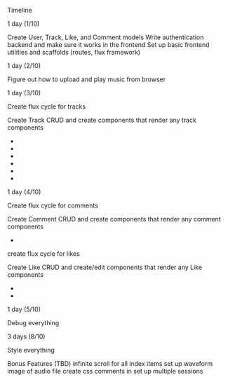 Timeline

1 day (1/10)

Create User, Track, Like, and Comment models
Write authentication backend and make sure it works in the frontend
Set up basic frontend utilities and scaffolds (routes, flux framework)

1 day (2/10)

Figure out how to upload and play music from browser

1 day (3/10)

Create flux cycle for tracks

Create Track CRUD and create components that render any track components
  - <Stream />
  - <HomeTracks />
  - <UserLikes />
  - <EditView />
  - <TrackView />
  - <CommentView />

1 day (4/10)

Create flux cycle for comments

Create Comment CRUD and create components that render any comment
components
  - <CommentItem />

create flux cycle for likes

Create Like CRUD and create/edit components that render any Like
components
  - <CommentLikes />
  - <Track />

1 day (5/10)

Debug everything


3 days (8/10)

Style everything


Bonus Features (TBD)
  infinite scroll for all index items
  set up waveform image of audio file
  create css comments in <Track />
  set up multiple sessions
